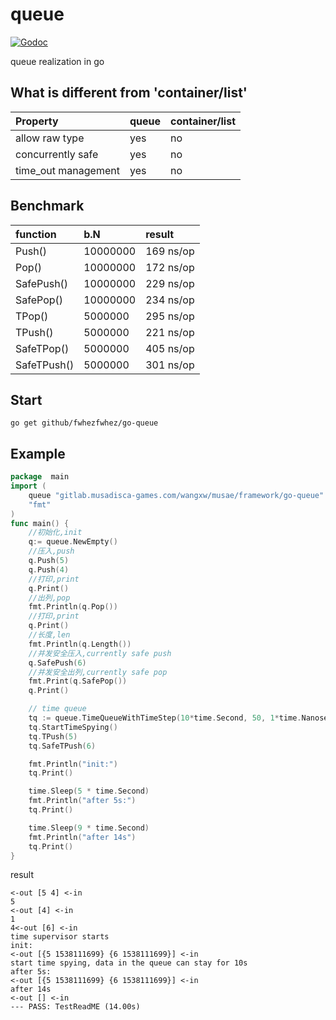 # queue
[![Godoc](http://img.shields.io/badge/godoc-reference-blue.svg?style=flat)](https://godoc.org/gitlab.musadisca-games.com/wangxw/musae/framework/go-queue)

queue realization in go

## What is different from 'container/list'
| Property| queue | container/list|
|:----| :---|:--|
| allow raw type| yes | no|
| concurrently safe| yes | no |
| time_out management| yes | no|

## Benchmark
| function| b.N | result|
|:---|:--|:--|
|Push()|10000000|169 ns/op|
|Pop()|	10000000|172 ns/op|
|SafePush()|10000000|229 ns/op|
|SafePop()| 10000000| 234 ns/op|
|TPop()| 5000000 |295 ns/op|
|TPush()| 5000000 | 221 ns/op|
|SafeTPop()| 5000000 | 405 ns/op|
|SafeTPush()| 5000000 | 301 ns/op|

## Start
`go get github/fwhezfwhez/go-queue`

## Example

```go
package  main
import (
	queue "gitlab.musadisca-games.com/wangxw/musae/framework/go-queue"
	"fmt"
)
func main() {
    //初始化,init
    q:= queue.NewEmpty()
    //压入,push
    q.Push(5)
    q.Push(4)
    //打印,print
    q.Print()
    //出列,pop
    fmt.Println(q.Pop())
    //打印,print
    q.Print()
    //长度,len
    fmt.Println(q.Length())
    //并发安全压入,currently safe push
    q.SafePush(6)
    //并发安全出列,currently safe pop
    fmt.Print(q.SafePop())
    q.Print()

    // time queue
    tq := queue.TimeQueueWithTimeStep(10*time.Second, 50, 1*time.Nanosecond)
    tq.StartTimeSpying()
    tq.TPush(5)
    tq.SafeTPush(6)

    fmt.Println("init:")
    tq.Print()

    time.Sleep(5 * time.Second)
    fmt.Println("after 5s:")
    tq.Print()

    time.Sleep(9 * time.Second)
    fmt.Println("after 14s")
    tq.Print()
}
```
result
```
<-out [5 4] <-in
5
<-out [4] <-in
1
4<-out [6] <-in
time supervisor starts
init:
<-out [{5 1538111699} {6 1538111699}] <-in
start time spying, data in the queue can stay for 10s
after 5s:
<-out [{5 1538111699} {6 1538111699}] <-in
after 14s
<-out [] <-in
--- PASS: TestReadME (14.00s)
```